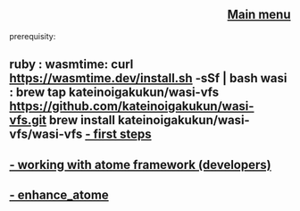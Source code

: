 <div align="right">

[Main menu](../atome.md)
-
</div>
prerequisity:

ruby : 
wasmtime:
curl https://wasmtime.dev/install.sh -sSf | bash
wasi :
brew tap kateinoigakukun/wasi-vfs https://github.com/kateinoigakukun/wasi-vfs.git
brew install kateinoigakukun/wasi-vfs/wasi-vfs
**[- first steps](./first_steps.md)**
-

**[- working with atome framework  (developers)](./working_with_atome.md)**
-

**[- enhance_atome](./enhance_atome.md)**
-

